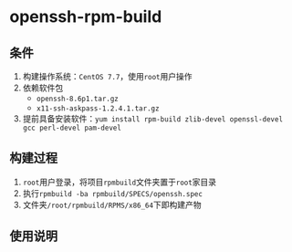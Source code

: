 # openssh-rpm-build

## 条件

1. 构建操作系统：`CentOS 7.7`，使用`root`用户操作
2. 依赖软件包
   - `openssh-8.6p1.tar.gz`
   - `x11-ssh-askpass-1.2.4.1.tar.gz`
3. 提前具备安装软件：`yum install rpm-build zlib-devel openssl-devel gcc perl-devel pam-devel`

## 构建过程

1. `root`用户登录，将项目`rpmbuild`文件夹置于`root`家目录
2. 执行`rpmbuild -ba rpmbuild/SPECS/openssh.spec`
3. 文件夹`/root/rpmbuild/RPMS/x86_64`下即构建产物

## 使用说明

